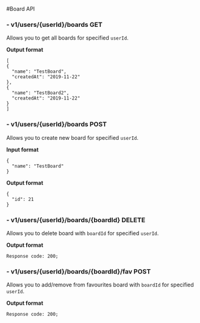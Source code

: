 #Board API

### - v1/users/{userId}/boards GET

Allows you to get all boards for specified ```userId```.

**Output format**
```
[
{
  "name": "TestBoard",
  "createdAt": "2019-11-22"
},
{
  "name": "TestBoard2",
  "createdAt": "2019-11-22"
}
]
```

### - v1/users/{userId}/boards POST

Allows you to create new board for specified ```userId```.

**Input format**
```
{
  "name": "TestBoard"
}
```

**Output format**
```
{
  "id": 21
}
```

### - v1/users/{userId}/boards/{boardId} DELETE

Allows you to delete board with ```boardId``` for specified ```userId```.

**Output format**
```
Response code: 200;
```

### - v1/users/{userId}/boards/{boardId}/fav POST

Allows you to add/remove from favourites board with ```boardId``` for specified ```userId```.

**Output format**
```
Response code: 200;
```